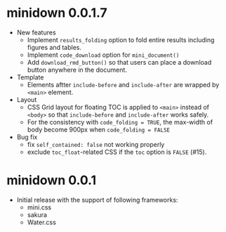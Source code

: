 # minidown 0.0.1.7

* New features
  * Implement `results_folding` option to fold entire results including figures and tables.
  * Implement `code_download` option for `mini_document()`
  * Add `download_rmd_button()` so that users can place a download button anywhere
    in the document.
* Template
  * Elements aftter `include-before` and `include-after` are wrapped by `<main>`
    element.
* Layout
  * CSS Grid layout for floating TOC is applied to `<main>` instead of `<body>`
    so that `include-before` and `include-after` works safely.
  * For the consistency with `code_folding = TRUE`,
    the max-width of body become 900px when `code_folding = FALSE`
* Bug fix
  * fix `self_contained: false` not working properly
  * exclude `toc_float`-related CSS if the `toc` option is `FALSE` (#15).
    

# minidown 0.0.1

* Initial release with the support of following frameworks:
  * mini.css
  * sakura
  * Water.css
